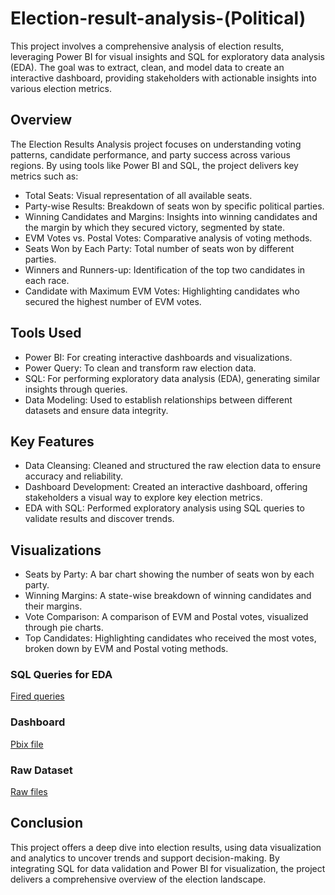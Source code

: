 # Election-result-analysis-(Political)
This project involves a comprehensive analysis of election results, leveraging Power BI for visual insights and SQL for exploratory data analysis (EDA). The goal was to extract, clean, and model data to create an interactive dashboard, providing stakeholders with actionable insights into various election metrics.

## Overview
The Election Results Analysis project focuses on understanding voting patterns, candidate performance, and party success across various regions. By using tools like Power BI and SQL, the project delivers key metrics such as:

- Total Seats: Visual representation of all available seats.
- Party-wise Results: Breakdown of seats won by specific political parties.
- Winning Candidates and Margins: Insights into winning candidates and the margin by which they secured victory, segmented by state.
- EVM Votes vs. Postal Votes: Comparative analysis of voting methods.
- Seats Won by Each Party: Total number of seats won by different parties.
- Winners and Runners-up: Identification of the top two candidates in each race.
- Candidate with Maximum EVM Votes: Highlighting candidates who secured the highest number of EVM votes.

## Tools Used
- Power BI: For creating interactive dashboards and visualizations.
- Power Query: To clean and transform raw election data.
- SQL: For performing exploratory data analysis (EDA), generating similar insights through queries.
- Data Modeling: Used to establish relationships between different datasets and ensure data integrity.

## Key Features
- Data Cleansing: Cleaned and structured the raw election data to ensure accuracy and reliability.
- Dashboard Development: Created an interactive dashboard, offering stakeholders a visual way to explore key election metrics.
- EDA with SQL: Performed exploratory analysis using SQL queries to validate results and discover trends.

## Visualizations
- Seats by Party: A bar chart showing the number of seats won by each party.
- Winning Margins: A state-wise breakdown of winning candidates and their margins.
- Vote Comparison: A comparison of EVM and Postal votes, visualized through pie charts.
- Top Candidates: Highlighting candidates who received the most votes, broken down by EVM and Postal voting methods.

### SQL Queries for EDA
[Fired queries](https://github.com/priyadharshan344/Election-result-analysis-Political-/blob/main/Fired%20Queries.sql)

### Dashboard
[Pbix file](https://github.com/priyadharshan344/Election-result-analysis-Political-/blob/main/Election%20Board.pbix)

### Raw Dataset
[Raw files](https://github.com/priyadharshan344/Election-result-analysis-Political-/blob/main/Raw%20data%20for%20election.zip)


## Conclusion
This project offers a deep dive into election results, using data visualization and analytics to uncover trends and support decision-making. By integrating SQL for data validation and Power BI for visualization, the project delivers a comprehensive overview of the election landscape.
